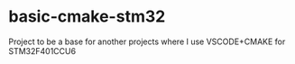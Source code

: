 # basic-cmake-stm32
Project to be a base for another projects where I use VSCODE+CMAKE for STM32F401CCU6
